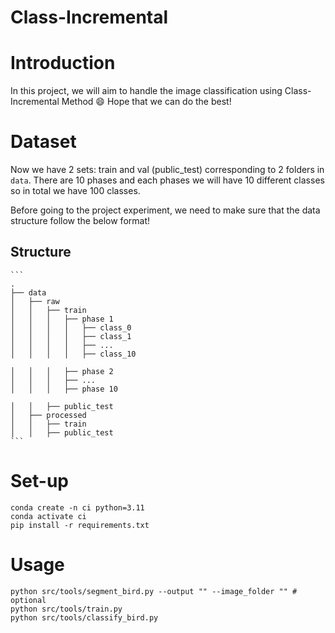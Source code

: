 Class-Incremental
=====

# Introduction

In this project, we will aim to handle the image classification using Class-Incremental Method :smile: Hope that we can do the best!

# Dataset

Now we have 2 sets: train and val (public_test) corresponding to 2 folders in `data`. There are 10 phases and each phases we will have 10 different classes so in total we have 100 classes.

Before going to the project experiment, we need to make sure that the data structure follow the below format!

## Structure
    
    ```
    .
    ├── data
    │   ├── raw
    │   │   ├── train
    │   │   │   ├── phase 1
    │   │   │   │   ├── class_0
    │   │   │   │   ├── class_1
    │   │   │   │   ├── ...
    │   │   │   │   ├── class_10

    │   │   │   ├── phase 2
    │   │   │   ├── ...
    │   │   │   ├── phase 10
   
    │   │   ├── public_test
    │   ├── processed
    │   │   ├── train
    │   │   ├── public_test
    ```
# Set-up

```
conda create -n ci python=3.11
conda activate ci
pip install -r requirements.txt
```

# Usage

```
python src/tools/segment_bird.py --output "" --image_folder "" # optional
python src/tools/train.py 
python src/tools/classify_bird.py
```

